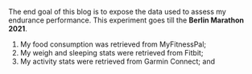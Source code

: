 The end goal of this blog is to expose the data used to assess my endurance performance. This experiment goes till the **Berlin Marathon 2021**.

1. My food consumption was retrieved from MyFitnessPal;
2. My weigh and sleeping stats were retrieved from Fitbit;
3. My activity stats were retrieved from Garmin Connect; and